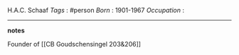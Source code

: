H.A.C. Schaaf
*Tags* : #person 
*Born* : 1901-1967
*Occupation* :

---
**notes**

Founder of [[CB Goudschensingel 203&206]]